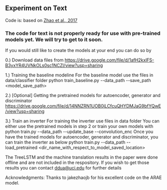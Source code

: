 ## Experiment on Text

Code is: based on [Zhao et al., 2017](https://github.com/jakezhaojb/ARAE)

### The code for text is not properly ready for use with pre-trained models yet. We will try to get to it soon. ####

If you would still like to create the models at your end you can do so by

0.) Download data files from 
https://drive.google.com/file/d/1afH2kxlFS-B3yxYR4UVNkOLs0sc1NCZl/view?usp=sharing

1.) Training the baseline modeline 
For the baseline model use the files in data/classifier folder
python train_baseline.py --data_path <path> --save_path <model_save_path>

2.) [Optional] Getting the pretrained models for autoencoder, generator and discriminator
https://drive.google.com/file/d/14NNZRN1UOB0jLCfcuQHYDMJaG9bfYQwE/view?usp=sharing

3.) Train an inverter
For training the inverter use files in data folder
You can either use the pretrained models in step 2 or train your own models with 
python train.py --data_path <path> --update_base --convolution_enc 
Once you have the trained models for autoencoder, generator and discriminator, you can train the inverter as below
python train.py --data_path <path> --load_pretrained <dir_name_with_respect_to_model_saved_location>

The TreeLSTM and the machine translation results in the paper were done offline and are not included in the respository. If you wish to get those results you can contact ddua@uci.edu for further details


Acknowledgments:
Thanks to jakezhaojb for his excellent code on the ARAE model.
